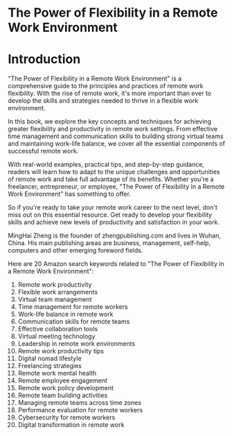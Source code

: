 # The Power of Flexibility in a Remote Work Environment

# Introduction

"The Power of Flexibility in a Remote Work Environment" is a comprehensive guide to the principles and practices of remote work flexibility. With the rise of remote work, it's more important than ever to develop the skills and strategies needed to thrive in a flexible work environment.

In this book, we explore the key concepts and techniques for achieving greater flexibility and productivity in remote work settings. From effective time management and communication skills to building strong virtual teams and maintaining work-life balance, we cover all the essential components of successful remote work.

With real-world examples, practical tips, and step-by-step guidance, readers will learn how to adapt to the unique challenges and opportunities of remote work and take full advantage of its benefits. Whether you're a freelancer, entrepreneur, or employee, "The Power of Flexibility in a Remote Work Environment" has something to offer.

So if you're ready to take your remote work career to the next level, don't miss out on this essential resource. Get ready to develop your flexibility skills and achieve new levels of productivity and satisfaction in your work.

MingHai Zheng is the founder of zhengpublishing.com and lives in Wuhan, China. His main publishing areas are business, management, self-help, computers and other emerging foreword fields.



Here are 20 Amazon search keywords related to "The Power of Flexibility in a Remote Work Environment":

1. Remote work productivity
2. Flexible work arrangements
3. Virtual team management
4. Time management for remote workers
5. Work-life balance in remote work
6. Communication skills for remote teams
7. Effective collaboration tools
8. Virtual meeting technology
9. Leadership in remote work environments
10. Remote work productivity tips
11. Digital nomad lifestyle
12. Freelancing strategies
13. Remote work mental health
14. Remote employee engagement
15. Remote work policy development
16. Remote team building activities
17. Managing remote teams across time zones
18. Performance evaluation for remote workers
19. Cybersecurity for remote workers
20. Digital transformation in remote work

